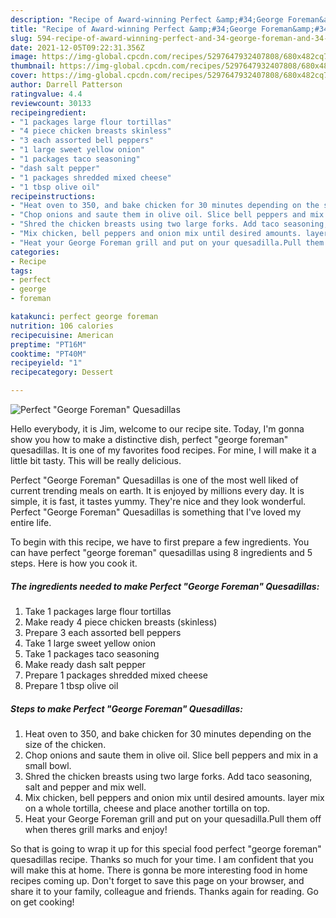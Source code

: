 ```yaml
---
description: "Recipe of Award-winning Perfect &amp;#34;George Foreman&amp;#34; Quesadillas"
title: "Recipe of Award-winning Perfect &amp;#34;George Foreman&amp;#34; Quesadillas"
slug: 594-recipe-of-award-winning-perfect-and-34-george-foreman-and-34-quesadillas
date: 2021-12-05T09:22:31.356Z
image: https://img-global.cpcdn.com/recipes/5297647932407808/680x482cq70/perfect-george-foreman-quesadillas-recipe-main-photo.jpg
thumbnail: https://img-global.cpcdn.com/recipes/5297647932407808/680x482cq70/perfect-george-foreman-quesadillas-recipe-main-photo.jpg
cover: https://img-global.cpcdn.com/recipes/5297647932407808/680x482cq70/perfect-george-foreman-quesadillas-recipe-main-photo.jpg
author: Darrell Patterson
ratingvalue: 4.4
reviewcount: 30133
recipeingredient:
- "1 packages large flour tortillas"
- "4 piece chicken breasts skinless"
- "3 each assorted bell peppers"
- "1 large sweet yellow onion"
- "1 packages taco seasoning"
- "dash salt pepper"
- "1 packages shredded mixed cheese"
- "1 tbsp olive oil"
recipeinstructions:
- "Heat oven to 350, and bake chicken for 30 minutes depending on the size of the chicken."
- "Chop onions and saute them in olive oil. Slice bell peppers and mix in a small bowl."
- "Shred the chicken breasts using two large forks. Add taco seasoning, salt and pepper and mix well."
- "Mix chicken, bell peppers and onion mix until desired amounts. layer mix on a whole tortilla, cheese and place another tortilla on top."
- "Heat your George Foreman grill and put on your quesadilla.Pull them off when theres grill marks and enjoy!"
categories:
- Recipe
tags:
- perfect
- george
- foreman

katakunci: perfect george foreman 
nutrition: 106 calories
recipecuisine: American
preptime: "PT16M"
cooktime: "PT40M"
recipeyield: "1"
recipecategory: Dessert

---
```



![Perfect &#34;George Foreman&#34; Quesadillas](https://img-global.cpcdn.com/recipes/5297647932407808/680x482cq70/perfect-george-foreman-quesadillas-recipe-main-photo.jpg)

Hello everybody, it is Jim, welcome to our recipe site. Today, I'm gonna show you how to make a distinctive dish, perfect &#34;george foreman&#34; quesadillas. It is one of my favorites food recipes. For mine, I will make it a little bit tasty. This will be really delicious.



Perfect &#34;George Foreman&#34; Quesadillas is one of the most well liked of current trending meals on earth. It is enjoyed by millions every day. It is simple, it is fast, it tastes yummy. They're nice and they look wonderful. Perfect &#34;George Foreman&#34; Quesadillas is something that I've loved my entire life.


To begin with this recipe, we have to first prepare a few ingredients. You can have perfect &#34;george foreman&#34; quesadillas using 8 ingredients and 5 steps. Here is how you cook it.

<!--inarticleads1-->

##### The ingredients needed to make Perfect &#34;George Foreman&#34; Quesadillas:

1. Take 1 packages large flour tortillas
1. Make ready 4 piece chicken breasts (skinless)
1. Prepare 3 each assorted bell peppers
1. Take 1 large sweet yellow onion
1. Take 1 packages taco seasoning
1. Make ready dash salt pepper
1. Prepare 1 packages shredded mixed cheese
1. Prepare 1 tbsp olive oil




<!--inarticleads2-->

##### Steps to make Perfect &#34;George Foreman&#34; Quesadillas:

1. Heat oven to 350, and bake chicken for 30 minutes depending on the size of the chicken.
1. Chop onions and saute them in olive oil. Slice bell peppers and mix in a small bowl.
1. Shred the chicken breasts using two large forks. Add taco seasoning, salt and pepper and mix well.
1. Mix chicken, bell peppers and onion mix until desired amounts. layer mix on a whole tortilla, cheese and place another tortilla on top.
1. Heat your George Foreman grill and put on your quesadilla.Pull them off when theres grill marks and enjoy!




So that is going to wrap it up for this special food perfect &#34;george foreman&#34; quesadillas recipe. Thanks so much for your time. I am confident that you will make this at home. There is gonna be more interesting food in home recipes coming up. Don't forget to save this page on your browser, and share it to your family, colleague and friends. Thanks again for reading. Go on get cooking!
